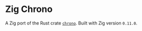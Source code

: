 # Zig Chrono

A Zig port of the Rust crate [`chrono`][]. Built with Zig version
`0.11.0`.

[`chrono`]: https://github.com/chronotope/chrono
